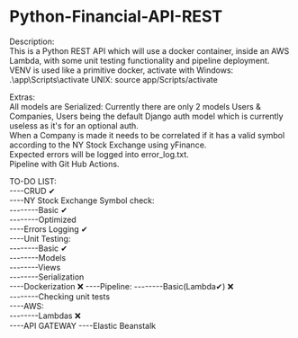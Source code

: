 # Python-Financial-API-REST

Description:  
This is a Python REST API which will use a docker container, inside an AWS Lambda, with some unit testing functionality and pipeline deployment.
VENV is used like a primitive docker, activate with
Windows: .\app\Scripts\activate
UNIX: source app/Scripts/activate

Extras:  
All models are Serialized: Currently there are only 2 models Users & Companies, Users being the default Django auth model which is currently useless as it's for an optional auth.  
When a Company is made it needs to be correlated if it has a valid symbol according to the NY Stock Exchange using yFinance.  
Expected errors will be logged into error_log.txt.  
Pipeline with Git Hub Actions.  

TO-DO LIST:  
----CRUD ✔  
----NY Stock Exchange Symbol check:  
--------Basic ✔  
--------Optimized  
----Errors Logging ✔  
----Unit Testing:  
--------Basic ✔  
--------Models  
--------Views  
--------Serialization  
----Dockerization ❌
----Pipeline:
--------Basic(Lambda✔) ❌  
--------Checking unit tests  
----AWS:  
--------Lambdas ❌  
----API GATEWAY
----Elastic Beanstalk